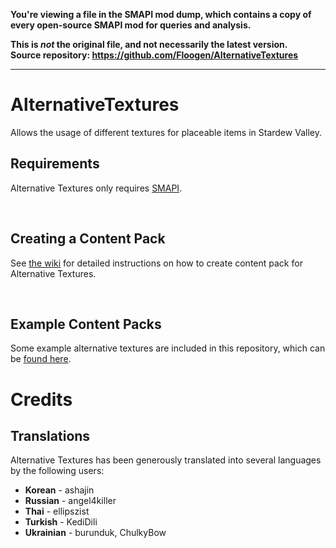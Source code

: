 **You're viewing a file in the SMAPI mod dump, which contains a copy of every open-source SMAPI mod
for queries and analysis.**

**This is _not_ the original file, and not necessarily the latest version.**  
**Source repository: https://github.com/Floogen/AlternativeTextures**

----

# AlternativeTextures
 Allows the usage of different textures for placeable items in Stardew Valley.
 
## Requirements
Alternative Textures only requires [SMAPI](https://smapi.io/).

&nbsp;
## Creating a Content Pack
See [the wiki](https://github.com/Floogen/AlternativeTextures/wiki) for detailed instructions on how to create content pack for Alternative Textures.

&nbsp;
## Example Content Packs
Some example alternative textures are included in this repository, which can be [found here](https://github.com/Floogen/AlternativeTextures/tree/development/AlternativeTextures/Examples).

# Credits
## Translations
Alternative Textures has been generously translated into several languages by the following users:

* **Korean** - ashajin
* **Russian** - angel4killer
* **Thai** - ellipszist
* **Turkish** - KediDili
* **Ukrainian** - burunduk, ChulkyBow
